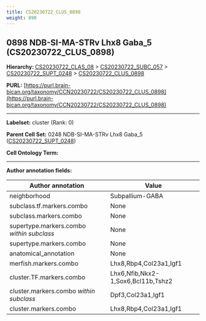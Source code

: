 ```yaml
---
title: CS20230722_CLUS_0898
weight: 898
---
```

## 0898 NDB-SI-MA-STRv Lhx8 Gaba_5 (CS20230722_CLUS_0898)
<b>Hierarchy: </b>
[CS20230722_CLAS_08](../CS20230722_CLAS_08) >
[CS20230722_SUBC_057](../CS20230722_SUBC_057) >
[CS20230722_SUPT_0248](../CS20230722_SUPT_0248) >
[CS20230722_CLUS_0898](../CS20230722_CLUS_0898)

**PURL:** [https://purl.brain-bican.org/taxonomy/CCN20230722/CS20230722_CLUS_0898](https://purl.brain-bican.org/taxonomy/CCN20230722/CS20230722_CLUS_0898)

---


**Labelset:** cluster (Rank: 0)

**Parent Cell Set:** 0248 NDB-SI-MA-STRv Lhx8 Gaba_5 ([CS20230722_SUPT_0248](../CS20230722_SUPT_0248))



**Cell Ontology Term:** 

[MARKER GENES.]: #


---

[TRANSFERRED ANNOTATIONS.]: #


[AUTHOR ANNOTATION FIELDS.]: #


**Author annotation fields:**

| Author annotation | Value |
|-------------------|-------|
|neighborhood|Subpallium-GABA|
|subclass.tf.markers.combo|None|
|subclass.markers.combo|None|
|supertype.markers.combo _within subclass_|None|
|supertype.markers.combo|None|
|anatomical_annotation|None|
|merfish.markers.combo|Lhx8,Rbp4,Col23a1,Igf1|
|cluster.TF.markers.combo|Lhx6,Nfib,Nkx2-1,Sox6,Bcl11b,Tshz2|
|cluster.markers.combo _within subclass_|Dpf3,Col23a1,Igf1|
|cluster.markers.combo|Lhx8,Rbp4,Col23a1,Igf1|
